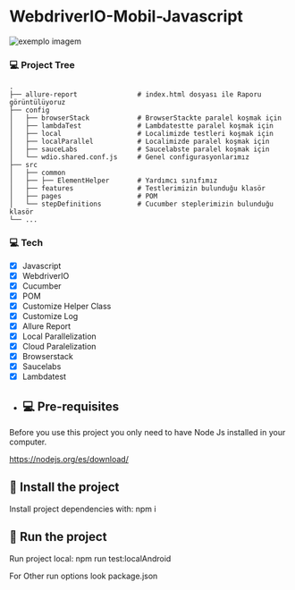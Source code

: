 # WebdriverIO-Mobil-Javascript

<img src="https://repository-images.githubusercontent.com/194183695/eb15e700-a3b5-11e9-8c50-5f68afabec0e" alt="exemplo imagem">


### 💻 Project Tree

    .
    ├── allure-report               # index.html dosyası ile Raporu görüntülüyoruz
    ├── config                      
    │   ├── browserStack            # BrowserStackte paralel koşmak için
    │   ├── lambdaTest              # Lambdatestte paralel koşmak için
    │   ├── local                   # Localimizde testleri koşmak için
    │   ├── localParallel           # Localimizde paralel koşmak için
    │   ├── sauceLabs               # Saucelabste paralel koşmak için
    │   └── wdio.shared.conf.js     # Genel configurasyonlarımız
    ├── src                         
    │   ├── common                  
    │   ├── ├── ElementHelper       # Yardımcı sınıfımız
    │   ├── features                # Testlerimizin bulunduğu klasör
    │   ├── pages                   # POM
    │   └── stepDefinitions         # Cucumber steplerimizin bulunduğu klasör
    └── ...

### 💻 Tech

- [x] Javascript
- [x] WebdriverIO
- [x] Cucumber
- [x] POM
- [x] Customize Helper Class
- [x] Customize Log
- [x] Allure Report
- [x] Local Parallelization
- [x] Cloud Paralelization
- [x] Browserstack
- [x] Saucelabs
- [x] Lambdatest

- ## 💻 Pre-requisites

Before you use this project you only need to have Node Js installed in your computer.

https://nodejs.org/es/download/

## 🚀 Install the project

Install project dependencies with: npm i

## 🚀 Run the project

Run project local: npm run test:localAndroid

For Other run options look package.json




